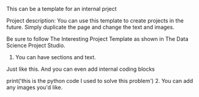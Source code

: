This can be a template for an internal prject

Project description: You can use this template to create projects in the future. Simply duplicate the page and change the text and images.

Be sure to follow The Interesting Project Template as shown in The Data Science Project Studio.

1. You can have sections and text.

Just like this. And you can even add internal coding blocks

print('this is the python code I used to solve this problem')
2. You can add any images you'd like.


